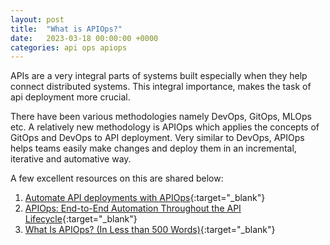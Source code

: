 ```yaml
---
layout: post
title:  "What is APIOps?"
date:   2023-03-18 00:00:00 +0000
categories: api ops apiops
---
```

APIs are a very integral parts of systems built especially when they help connect distributed systems. This integral importance, makes the task of api deployment more crucial.

There have been various methodologies namely DevOps, GitOps, MLOps etc. A relatively new methodology is APIOps which applies the concepts of GitOps and DevOps to API deployment. Very similar to DevOps, APIOps helps teams easily make changes and deploy them in an incremental, iterative and automative way.

A few excellent resources on this are shared below:
1. [Automate API deployments with APIOps](https://learn.microsoft.com/en-us/azure/architecture/example-scenario/devops/automated-api-deployments-apiops){:target="_blank"}
2. [APIOps: End-to-End Automation Throughout the API Lifecycle](https://konghq.com/blog/what-is-apiops){:target="_blank"}
3. [What Is APIOps? (In Less than 500 Words)](https://thenewstack.io/what-is-apiops-in-less-than-500-words/){:target="_blank"}